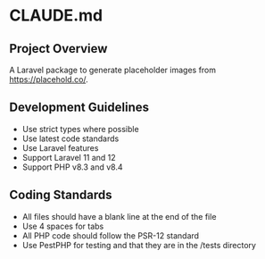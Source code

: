 # CLAUDE.md

## Project Overview
A Laravel package to generate placeholder images from https://placehold.co/.

## Development Guidelines
* Use strict types where possible
* Use latest code standards
* Use Laravel features
* Support Laravel 11 and 12
* Support PHP v8.3 and v8.4

## Coding Standards
* All files should have a blank line at the end of the file
* Use 4 spaces for tabs
* All PHP code should follow the PSR-12 standard
* Use PestPHP for testing and that they are in the /tests directory
